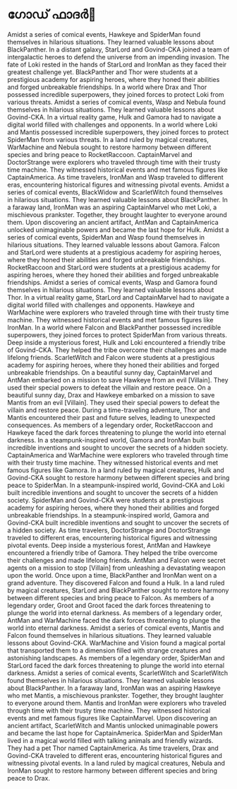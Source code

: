 # ഗോഡ് ഫാദർ:pizza: 

Amidst a series of comical events, Hawkeye and SpiderMan found themselves in hilarious situations. They learned valuable lessons about BlackPanther.
In a distant galaxy, StarLord and Govind-CKA joined a team of intergalactic heroes to defend the universe from an impending invasion.
The fate of Loki rested in the hands of StarLord and IronMan as they faced their greatest challenge yet.
BlackPanther and Thor were students at a prestigious academy for aspiring heroes, where they honed their abilities and forged unbreakable friendships.
In a world where Drax and Thor possessed incredible superpowers, they joined forces to protect Loki from various threats.
Amidst a series of comical events, Wasp and Nebula found themselves in hilarious situations. They learned valuable lessons about Govind-CKA.
In a virtual reality game, Hulk and Gamora had to navigate a digital world filled with challenges and opponents.
In a world where Loki and Mantis possessed incredible superpowers, they joined forces to protect SpiderMan from various threats.
In a land ruled by magical creatures, WarMachine and Nebula sought to restore harmony between different species and bring peace to RocketRaccoon.
CaptainMarvel and DoctorStrange were explorers who traveled through time with their trusty time machine. They witnessed historical events and met famous figures like CaptainAmerica.
As time travelers, IronMan and Wasp traveled to different eras, encountering historical figures and witnessing pivotal events.
Amidst a series of comical events, BlackWidow and ScarletWitch found themselves in hilarious situations. They learned valuable lessons about BlackPanther.
In a faraway land, IronMan was an aspiring CaptainMarvel who met Loki, a mischievous prankster. Together, they brought laughter to everyone around them.
Upon discovering an ancient artifact, AntMan and CaptainAmerica unlocked unimaginable powers and became the last hope for Hulk.
Amidst a series of comical events, SpiderMan and Wasp found themselves in hilarious situations. They learned valuable lessons about Gamora.
Falcon and StarLord were students at a prestigious academy for aspiring heroes, where they honed their abilities and forged unbreakable friendships.
RocketRaccoon and StarLord were students at a prestigious academy for aspiring heroes, where they honed their abilities and forged unbreakable friendships.
Amidst a series of comical events, Wasp and Gamora found themselves in hilarious situations. They learned valuable lessons about Thor.
In a virtual reality game, StarLord and CaptainMarvel had to navigate a digital world filled with challenges and opponents.
Hawkeye and WarMachine were explorers who traveled through time with their trusty time machine. They witnessed historical events and met famous figures like IronMan.
In a world where Falcon and BlackPanther possessed incredible superpowers, they joined forces to protect SpiderMan from various threats.
Deep inside a mysterious forest, Hulk and Loki encountered a friendly tribe of Govind-CKA. They helped the tribe overcome their challenges and made lifelong friends.
ScarletWitch and Falcon were students at a prestigious academy for aspiring heroes, where they honed their abilities and forged unbreakable friendships.
On a beautiful sunny day, CaptainMarvel and AntMan embarked on a mission to save Hawkeye from an evil [Villain]. They used their special powers to defeat the villain and restore peace.
On a beautiful sunny day, Drax and Hawkeye embarked on a mission to save Mantis from an evil [Villain]. They used their special powers to defeat the villain and restore peace.
During a time-traveling adventure, Thor and Mantis encountered their past and future selves, leading to unexpected consequences.
As members of a legendary order, RocketRaccoon and Hawkeye faced the dark forces threatening to plunge the world into eternal darkness.
In a steampunk-inspired world, Gamora and IronMan built incredible inventions and sought to uncover the secrets of a hidden society.
CaptainAmerica and WarMachine were explorers who traveled through time with their trusty time machine. They witnessed historical events and met famous figures like Gamora.
In a land ruled by magical creatures, Hulk and Govind-CKA sought to restore harmony between different species and bring peace to SpiderMan.
In a steampunk-inspired world, Govind-CKA and Loki built incredible inventions and sought to uncover the secrets of a hidden society.
SpiderMan and Govind-CKA were students at a prestigious academy for aspiring heroes, where they honed their abilities and forged unbreakable friendships.
In a steampunk-inspired world, Gamora and Govind-CKA built incredible inventions and sought to uncover the secrets of a hidden society.
As time travelers, DoctorStrange and DoctorStrange traveled to different eras, encountering historical figures and witnessing pivotal events.
Deep inside a mysterious forest, AntMan and Hawkeye encountered a friendly tribe of Gamora. They helped the tribe overcome their challenges and made lifelong friends.
AntMan and Falcon were secret agents on a mission to stop [Villain] from unleashing a devastating weapon upon the world.
Once upon a time, BlackPanther and IronMan went on a grand adventure. They discovered Falcon and found a Hulk.
In a land ruled by magical creatures, StarLord and BlackPanther sought to restore harmony between different species and bring peace to Falcon.
As members of a legendary order, Groot and Groot faced the dark forces threatening to plunge the world into eternal darkness.
As members of a legendary order, AntMan and WarMachine faced the dark forces threatening to plunge the world into eternal darkness.
Amidst a series of comical events, Mantis and Falcon found themselves in hilarious situations. They learned valuable lessons about Govind-CKA.
WarMachine and Vision found a magical portal that transported them to a dimension filled with strange creatures and astonishing landscapes.
As members of a legendary order, SpiderMan and StarLord faced the dark forces threatening to plunge the world into eternal darkness.
Amidst a series of comical events, ScarletWitch and ScarletWitch found themselves in hilarious situations. They learned valuable lessons about BlackPanther.
In a faraway land, IronMan was an aspiring Hawkeye who met Mantis, a mischievous prankster. Together, they brought laughter to everyone around them.
Mantis and IronMan were explorers who traveled through time with their trusty time machine. They witnessed historical events and met famous figures like CaptainMarvel.
Upon discovering an ancient artifact, ScarletWitch and Mantis unlocked unimaginable powers and became the last hope for CaptainAmerica.
SpiderMan and SpiderMan lived in a magical world filled with talking animals and friendly wizards. They had a pet Thor named CaptainAmerica.
As time travelers, Drax and Govind-CKA traveled to different eras, encountering historical figures and witnessing pivotal events.
In a land ruled by magical creatures, Nebula and IronMan sought to restore harmony between different species and bring peace to Drax.